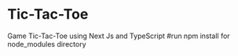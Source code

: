 # Tic-Tac-Toe
Game Tic-Tac-Toe using Next Js and TypeScript
#run npm install for node_modules directory
